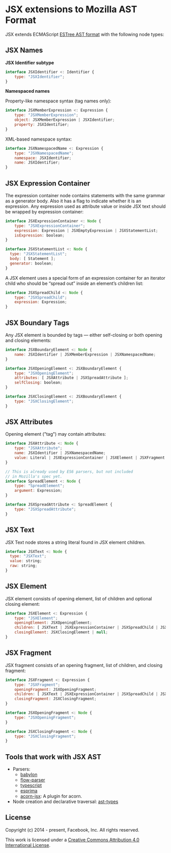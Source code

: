 JSX extensions to Mozilla AST Format
====================================

JSX extends ECMAScript [ESTree AST format](https://github.com/estree/estree) with the following node types:

JSX Names
---------

__JSX Identifier subtype__

```js
interface JSXIdentifier <: Identifier {
    type: "JSXIdentifier";
}
```

__Namespaced names__

Property-like namespace syntax (tag names only):

```js
interface JSXMemberExpression <: Expression {
    type: "JSXMemberExpression";
    object: JSXMemberExpression | JSXIdentifier;
    property: JSXIdentifier;
}
```

XML-based namespace syntax:

```js
interface JSXNamespacedName <: Expression {
    type: "JSXNamespacedName";
    namespace: JSXIdentifier;
    name: JSXIdentifier;
}
```

JSX Expression Container
------------------------

The expression container node contains statements with the same grammar as a generator body. Also it has a flag to indicate whether it is an expression. Any expression used as attribute value or inside JSX text should be wrapped by expression container:

```js
interface JSXExpressionContainer <: Node {
    type: "JSXExpressionContainer";
    expression: Expression | JSXEmptyExpression | JSXStatementList;
    isExpression: boolean;
}
```

```js
interface JSXStatementList <: Node {
  type: "JSXStatementList";
  body: [ Statement ];
  generator: boolean;
}
```

A JSX element uses a special form of an expression container for an iterator child who should be “spread out” inside an element’s children list:

```js
interface JSXSpreadChild <: Node {
    type: "JSXSpreadChild";
    expression: Expression;
}
```

JSX Boundary Tags
-----------------

Any JSX element is bounded by tags &mdash; either self-closing or both opening and closing elements:

```js
interface JSXBoundaryElement <: Node {
    name: JSXIdentifier | JSXMemberExpression | JSXNamespacedName;
}

interface JSXOpeningElement <: JSXBoundaryElement {
    type: "JSXOpeningElement";
    attributes: [ JSXAttribute | JSXSpreadAttribute ];
    selfClosing: boolean;
}

interface JSXClosingElement <: JSXBoundaryElement {
    type: "JSXClosingElement";
}
```

JSX Attributes
--------------

Opening element ("tag") may contain attributes:

```js
interface JSXAttribute <: Node {
    type: "JSXAttribute";
    name: JSXIdentifier | JSXNamespacedName;
    value: Literal | JSXExpressionContainer | JSXElement | JSXFragment | null;
}

// This is already used by ES6 parsers, but not included
// in Mozilla's spec yet.
interface SpreadElement <: Node {
    type: "SpreadElement";
    argument: Expression;
}

interface JSXSpreadAttribute <: SpreadElement {
    type: "JSXSpreadAttribute";
}
```

JSX Text
--------

JSX Text node stores a string literal found in JSX element children.

```js
interface JSXText <: Node {
  type: "JSXText";
  value: string;
  raw: string;
}
```

JSX Element
-----------

JSX element consists of opening element, list of children and optional closing element:

```js
interface JSXElement <: Expression {
    type: "JSXElement";
    openingElement: JSXOpeningElement;
    children: [ JSXText | JSXExpressionContainer | JSXSpreadChild | JSXElement | JSXFragment ];
    closingElement: JSXClosingElement | null;
}
```

JSX Fragment
------------

JSX fragment consists of an opening fragment, list of children, and closing fragment:

```js
interface JSXFragment <: Expression {
    type: "JSXFragment";
    openingFragment: JSXOpeningFragment;
    children: [ JSXText | JSXExpressionContainer | JSXSpreadChild | JSXElement | JSXFragment ];
    closingFragment: JSXClosingFragment;
}
```

```js
interface JSXOpeningFragment <: Node {
    type: "JSXOpeningFragment";
}
```

```js
interface JSXClosingFragment <: Node {
    type: "JSXClosingFragment";
}
```

Tools that work with JSX AST
----------------------------

* Parsers:
  - [babylon](https://github.com/babel/babylon)
  - [flow-parser](https://www.npmjs.com/package/flow-parser)
  - [typescript](https://www.typescriptlang.org/docs/handbook/jsx.html)
  - [esprima](https://esprima.readthedocs.io/en/latest/syntactic-analysis.html#jsx-syntax-support)
  - [acorn-jsx](https://github.com/RReverser/acorn-jsx): A plugin for acorn.
* Node creation and declarative traversal: [ast-types](https://github.com/benjamn/ast-types)

License
-------

Copyright (c) 2014 - present, Facebook, Inc.
All rights reserved.

This work is licensed under a [Creative Commons Attribution 4.0
International License](http://creativecommons.org/licenses/by/4.0/).
